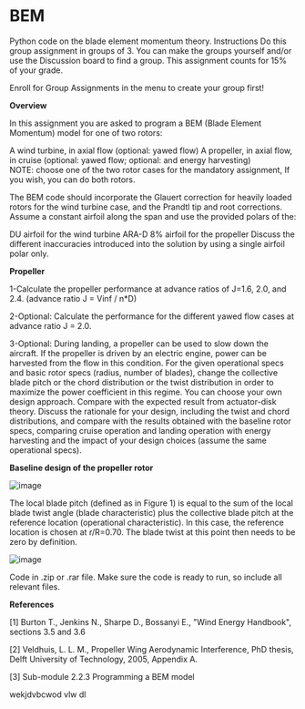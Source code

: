 # BEM
Python code on the blade element momentum theory.
Instructions
Do this group assignment in groups of 3. You can make the groups yourself and/or use the Discussion board to find a group. This assignment counts for 15% of your grade.

Enroll for Group Assignments in the menu to create your group first!

**Overview**

In this assignment you are asked to program a BEM (Blade Element Momentum) model for one of two rotors:

A wind turbine, in axial flow (optional: yawed flow)
A propeller, in axial flow, in cruise (optional: yawed flow; optional: and energy harvesting)  
NOTE: choose one of the two rotor cases for the mandatory assignment, If you wish, you can do both rotors.

The BEM code should incorporate the Glauert correction for heavily loaded rotors for the wind turbine case, and the Prandtl tip and root corrections. Assume a constant airfoil along the span and use the provided polars of the:

DU airfoil for the wind turbine
ARA-D 8% airfoil for the propeller
 Discuss the different inaccuracies introduced into the solution by using a single airfoil polar only.

 **Propeller** 

1-Calculate the propeller performance at advance ratios of J=1.6, 2.0, and 2.4. (advance ratio J = Vinf / n*D)

2-Optional: Calculate the performance for the different yawed flow cases at advance ratio J = 2.0. 

3-Optional: During landing, a propeller can be used to slow down the aircraft. If the propeller is driven by an electric engine, power can be harvested from the flow in this condition. For the given operational specs and basic rotor specs (radius, number of blades), change the collective blade pitch or the chord distribution or the twist distribution in order to maximize the power coefficient in this regime. You can choose your own design approach. Compare with the expected result from actuator-disk theory. Discuss the rationale for your design, including the twist and chord distributions, and compare with the results obtained with the baseline rotor specs, comparing cruise operation and landing operation with energy harvesting and the impact of your design choices (assume the same operational specs).

**Baseline design of the propeller rotor**

![image](https://github.com/user-attachments/assets/7852674f-c9df-45ea-8caf-116f87b090cb)

The local blade pitch (defined as in Figure 1) is equal to the sum of the local blade twist angle (blade characteristic) plus the collective blade pitch at the reference location (operational characteristic). In this case, the reference location is chosen at r/R=0.70. The blade twist at this point then needs to be zero by definition.

![image](https://github.com/user-attachments/assets/324a46d1-4970-4796-923c-9643172264e4)


Code in .zip or .rar file. Make sure the code is ready to run, so include all relevant files.

**References**

[1] Burton T., Jenkins N., Sharpe D., Bossanyi E., "Wind Energy Handbook", sections 3.5 and 3.6

[2] Veldhuis, L. L. M., Propeller Wing Aerodynamic Interference, PhD thesis, Delft University of Technology, 2005, Appendix A.

[3] Sub-module 2.2.3 Programming a BEM model

wekjdvbcwod vlw dl 

